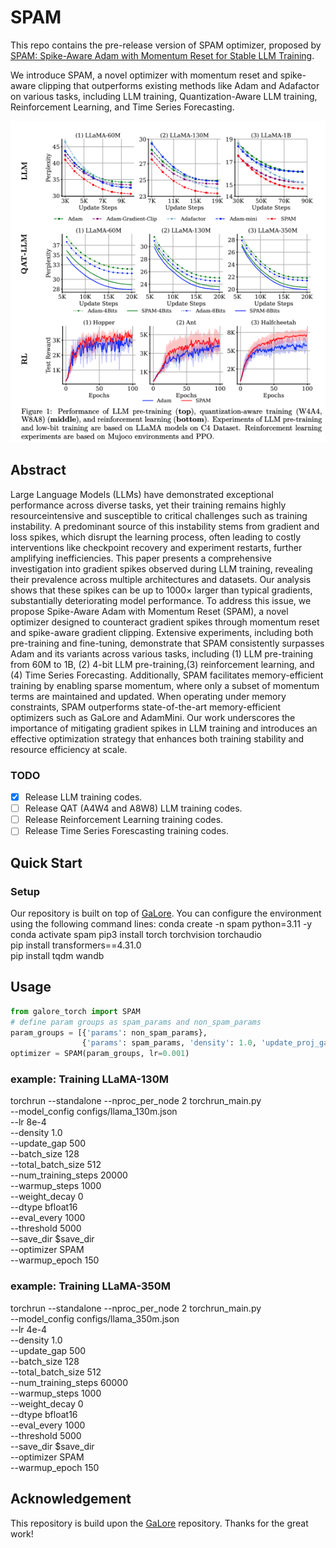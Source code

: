 # SPAM
This repo contains the pre-release version of SPAM optimizer, proposed by [SPAM: Spike-Aware Adam with Momentum Reset for Stable LLM Training](https://arxiv.org/pdf/2501.06842).


We introduce  SPAM, a novel optimizer with momentum reset and spike-aware clipping that outperforms existing methods like Adam and Adafactor on various tasks, including LLM training, Quantization-Aware LLM training, Reinforcement Learning, and Time Series Forecasting.

<div align="center">
  <img src="Fig1.jpg" alt="Image 2" style="width: 900px; margin: 0 auto;">
</div>

## Abstract

Large Language Models (LLMs) have demonstrated exceptional performance across diverse tasks, yet their training remains highly resourceintensive and susceptible to critical challenges such as training instability. A predominant source of this instability stems from gradient and loss spikes,
which disrupt the learning process, often leading to costly interventions like checkpoint recovery and experiment restarts, further amplifying inefficiencies. This paper presents a comprehensive investigation into gradient spikes observed during LLM training, revealing their prevalence across multiple architectures and datasets. Our analysis shows that these spikes can be up to 1000× larger than typical gradients, substantially deteriorating model performance. To address this issue, we propose Spike-Aware Adam with Momentum Reset (SPAM), a novel optimizer designed to counteract gradient spikes through momentum reset and spike-aware gradient clipping. Extensive experiments, including both pre-training and fine-tuning, demonstrate that SPAM consistently surpasses Adam and its variants across various tasks, including (1) LLM pre-training from 60M to 1B, (2) 4-bit LLM pre-training,(3) reinforcement learning, and (4) Time Series Forecasting. Additionally, SPAM facilitates memory-efficient training by enabling sparse momentum, where only a subset of momentum terms are maintained and updated. When operating under memory constraints, SPAM outperforms state-of-the-art memory-efficient optimizers such as GaLore and AdamMini. Our work underscores the importance of mitigating gradient spikes in LLM training and introduces an effective optimization strategy that enhances both training stability and resource efficiency at scale.

### TODO

- [x] Release LLM training codes.
- [ ] Release QAT (A4W4 and A8W8) LLM training codes.
- [ ] Release Reinforcement Learning training codes.
- [ ] Release Time Series Forescasting training codes.

## Quick Start

### Setup
Our repository is built on top of [GaLore](https://github.com/jiaweizzhao/GaLore). You can configure the environment using the following command lines:
conda create -n spam python=3.11 -y
conda activate spam
pip3 install torch torchvision torchaudio<br>
pip install transformers==4.31.0<br>
pip install tqdm wandb<br>
## Usage

```python
from galore_torch import SPAM
# define param groups as spam_params and non_spam_params
param_groups = [{'params': non_spam_params}, 
                {'params': spam_params, 'density': 1.0, 'update_proj_gap': 500}]
optimizer = SPAM(param_groups, lr=0.001)
```

### example: Training LLaMA-130M 

torchrun --standalone --nproc_per_node 2 torchrun_main.py \
    --model_config configs/llama_130m.json \
    --lr 8e-4 \
    --density 1.0 \
    --update_gap 500 \
    --batch_size 128  \
    --total_batch_size 512 \
    --num_training_steps 20000 \
    --warmup_steps 1000 \
    --weight_decay 0 \
    --dtype bfloat16 \
    --eval_every 1000 \
    --threshold 5000 \
    --save_dir $save_dir \
    --optimizer SPAM \
    --warmup_epoch 150 


### example: Training LLaMA-350M 

torchrun --standalone --nproc_per_node 2 torchrun_main.py \
    --model_config configs/llama_350m.json \
    --lr 4e-4 \
    --density 1.0 \
    --update_gap 500 \
    --batch_size 128  \
    --total_batch_size 512 \
    --num_training_steps 60000 \
    --warmup_steps 1000 \
    --weight_decay 0 \
    --dtype bfloat16 \
    --eval_every 1000 \
    --threshold 5000 \
    --save_dir $save_dir \
    --optimizer SPAM \
    --warmup_epoch 150 

## Acknowledgement
This repository is build upon the  [GaLore](https://github.com/jiaweizzhao/GaLore) repository. Thanks for the great work!